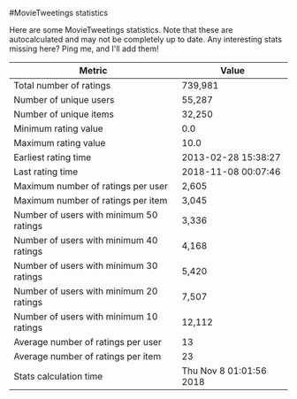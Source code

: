 #MovieTweetings statistics

Here are some MovieTweetings statistics. Note that these are autocalculated and may not be completely up to date. Any interesting stats missing here? Ping me, and I'll add them!

Metric | Value
--- | ---
Total number of ratings                 | 739,981
Number of unique users                  | 55,287
Number of unique items                  | 32,250
Minimum rating value                    | 0.0
Maximum rating value                    | 10.0
Earliest rating time                    | 2013-02-28 15:38:27
Last rating time                        | 2018-11-08 00:07:46
Maximum number of ratings per user      | 2,605
Maximum number of ratings per item      | 3,045
Number of users with minimum 50 ratings | 3,336
Number of users with minimum 40 ratings | 4,168
Number of users with minimum 30 ratings | 5,420
Number of users with minimum 20 ratings | 7,507
Number of users with minimum 10 ratings | 12,112
Average number of ratings per user      | 13
Average number of ratings per item      | 23
Stats calculation time                  | Thu Nov  8 01:01:56 2018

